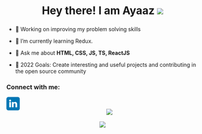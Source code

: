 <h1 align="center">Hey there! I am Ayaaz <img src="https://raw.githubusercontent.com/aemmadi/aemmadi/master/wave.gif" width="30px"/> </h1>
<h3 align="center"></h3>




- 🔭 Working on improving my problem solving skills

- 🌱 I’m currently learning Redux.

- 💬 Ask me about **HTML, CSS, JS, TS, ReactJS**

- 🥅 2022 Goals: Create interesting and useful projects and contributing in the open source community

### Connect with me:

[<img align="left" alt="Mohammad Ayaazuddin | LinkedIn" width="35px" src="https://github.com/edent/SuperTinyIcons/blob/master/images/svg/linkedin.svg" />](https://www.linkedin.com/in/ayaazuddin-mohammad-2750311b3//)
<br/>


<p align="center"><img src="https://github-readme-stats.vercel.app/api?username=ayaazuddin&&show_icons=true&hide_border=false&title_color=ffffff&text_color=daf7dc&icon_color=bb2acf&bg_color=191919"></p>

<p align="center"><img src="https://github-readme-stats.vercel.app/api/top-langs/?username=ayaazuddin&layout=compact&hide_border=false&title_color=ffffff&text_color=daf7dc&icon_color=bb2acf&bg_color=191919">
